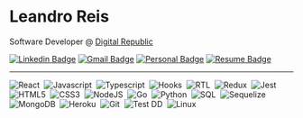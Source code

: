 # Leandro Reis


Software Developer @ [Digital Republic](https://www.digitalrepublic.com.br/) 

[![Linkedin Badge](https://img.shields.io/badge/-Leandro%20Reis-166775?style=flat-square&logo=Linkedin&logoColor=white&link=https://www.linkedin.com/in/leandrofcr/)](https://www.linkedin.com/in/leandrofcr) 
[![Gmail Badge](https://img.shields.io/badge/-lleandrofr@gmail.com-166775?style=flat-square&logo=Gmail&logoColor=white&link=mailto:lleandrofr@gmail.com)](mailto:lleandrofr@gmail.com)
[![Personal Badge](https://img.shields.io/badge/-Personal%20Page-166775?style=flat-square&logo=Vercel&logoColor=white&link=https://leandrofcr.vercel.app)](https://leandrofcr.vercel.app)
[![Resume Badge](https://img.shields.io/badge/-Resume-166775?style=flat-square&logo=Read.cv&logoColor=white&link=https://drive.google.com/file/d/1P4zH0p7V8NCveThheONu1Wtr1YUlZgjo/view?usp=sharing)](https://drive.google.com/file/d/1P4zH0p7V8NCveThheONu1Wtr1YUlZgjo/view?usp=sharing)


---


![React](https://img.shields.io/badge/-React-61DAFB?style=flat-square&logo=react&logoColor=black)&nbsp;
![Javascript](https://img.shields.io/badge/-Javascript-yellow?style=flat-square&logo=javascript&logoColor=white)&nbsp;
![Typescript](https://img.shields.io/badge/-TypeScript-3178C6?style=flat-square&logo=typescript&logoColor=white)&nbsp;
![Hooks](https://img.shields.io/badge/-Hooks-61DAFB?style=flat-square&logo=react&logoColor=black)&nbsp;
![RTL](https://img.shields.io/badge/-RTL-61DAFB?style=flat-square&logo=react&logoColor=black)&nbsp;
![Redux](https://img.shields.io/badge/-Redux-764ABC?style=flat-square&logo=redux&logoColor=white)&nbsp;
![Jest](https://img.shields.io/badge/-Jest-C21325?style=flat-square&logo=jest&logoColor=white)&nbsp;
![HTML5](https://img.shields.io/badge/-HTML-E34F26?style=flat-square&logo=html5&logoColor=white)&nbsp;
![CSS3](https://img.shields.io/badge/-CSS-1572B6?style=flat-square&logo=css3&logoColor=white)&nbsp;
![NodeJS](https://img.shields.io/badge/-Node.Js-339933?style=flat-square&logo=node.js&logoColor=white)&nbsp;
![Go](https://img.shields.io/badge/-Go-00ADD8?style=flat-square&logo=go&logoColor=white)&nbsp;
![Python](https://img.shields.io/badge/-Python-3776AB?style=flat-square&logo=python&logoColor=white)&nbsp;
![SQL](https://img.shields.io/badge/-SQL-4479A1?style=flat-square&logo=mysql&logoColor=white)&nbsp;
![Sequelize](https://img.shields.io/badge/-Sequelize-52B0E7?style=flat-square&logo=sequelize&logoColor=white)&nbsp;
![MongoDB](https://img.shields.io/badge/-MongoDB-47A248?style=flat-square&logo=mongodb&logoColor=white)&nbsp;
![Heroku](https://img.shields.io/badge/-Heroku-430098?style=flat-square&logo=heroku&logoColor=white)&nbsp;
![Git](https://img.shields.io/badge/-Git-F05032?style=flat-square&logo=git&logoColor=white)&nbsp;
![Test DD](https://img.shields.io/badge/-TDD-orange?style=flat-square)&nbsp;
![Linux](https://img.shields.io/badge/-Linux-FCC624?style=flat-square&logo=linux&logoColor=black)&nbsp;
